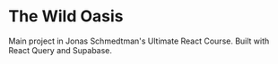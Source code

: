# The Wild Oasis

Main project in Jonas Schmedtman's Ultimate React Course. Built with React Query and Supabase.